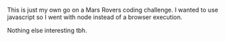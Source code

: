 This is just my own go on a Mars Rovers coding challenge. I wanted to use javascript so I went with node instead of a browser execution.

Nothing else interesting tbh.

